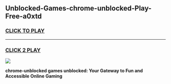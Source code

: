 
## Unblocked-Games-chrome-unblocked-Play-Free-a0xtd
<h3>
<a href="https://premium76.site?title=chrome-unblocked&ref=18A1">CLICK TO PLAY</a></h3>
<hr>

<h3>
<a href="https://premium76.site?title=chrome-unblocked&ref=18A1">CLICK 2 PLAY</a>
  
</h3>

<a href="https://premium76.site?title=chrome-unblocked&ref=18A1"><img src="https://clearcache.store/games.png"></a>


**chrome-unblocked games unblocked: Your Gateway to Fun and Accessible Online Gaming**
